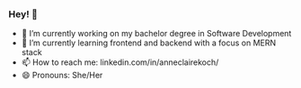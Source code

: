 ### Hey! 👋

- 🔭 I’m currently working on my bachelor degree in Software Development
- 🌱 I’m currently learning frontend and backend with a focus on MERN stack
- 📫 How to reach me: linkedin.com/in/anneclairekoch/
- 😄 Pronouns: She/Her

